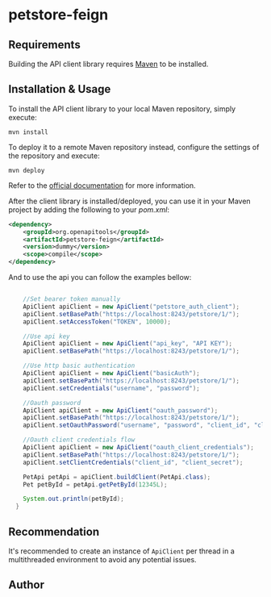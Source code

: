 # petstore-feign

## Requirements

Building the API client library requires [Maven](https://maven.apache.org/) to be installed.

## Installation & Usage

To install the API client library to your local Maven repository, simply execute:

```shell
mvn install
```

To deploy it to a remote Maven repository instead, configure the settings of the repository and execute:

```shell
mvn deploy
```

Refer to the [official documentation](https://maven.apache.org/plugins/maven-deploy-plugin/usage.html) for more information.

After the client library is installed/deployed, you can use it in your Maven project by adding the following to your *pom.xml*:

```xml
<dependency>
    <groupId>org.openapitools</groupId>
    <artifactId>petstore-feign</artifactId>
    <version>dummy</version>
    <scope>compile</scope>
</dependency>

```

And to use the api you can follow the examples bellow:

```java

    //Set bearer token manually
    ApiClient apiClient = new ApiClient("petstore_auth_client");
    apiClient.setBasePath("https://localhost:8243/petstore/1/");
    apiClient.setAccessToken("TOKEN", 10000);

    //Use api key
    ApiClient apiClient = new ApiClient("api_key", "API KEY");
    apiClient.setBasePath("https://localhost:8243/petstore/1/");

    //Use http basic authentication
    ApiClient apiClient = new ApiClient("basicAuth");
    apiClient.setBasePath("https://localhost:8243/petstore/1/");
    apiClient.setCredentials("username", "password");

    //Oauth password
    ApiClient apiClient = new ApiClient("oauth_password");
    apiClient.setBasePath("https://localhost:8243/petstore/1/");
    apiClient.setOauthPassword("username", "password", "client_id", "client_secret");

    //Oauth client credentials flow
    ApiClient apiClient = new ApiClient("oauth_client_credentials");
    apiClient.setBasePath("https://localhost:8243/petstore/1/");
    apiClient.setClientCredentials("client_id", "client_secret");

    PetApi petApi = apiClient.buildClient(PetApi.class);
    Pet petById = petApi.getPetById(12345L);

    System.out.println(petById);
  }
```

## Recommendation

It's recommended to create an instance of `ApiClient` per thread in a multithreaded environment to avoid any potential issues.

## Author



